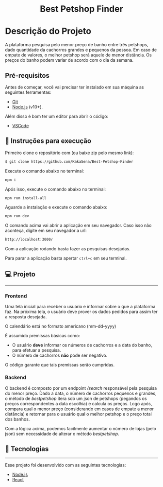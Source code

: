 
<h1 align="center">
    Best Petshop Finder
</h1>

# Descrição do Projeto
A plataforma pesquisa pelo menor preço de banho entre três petshops, dado quantidade da cachorros grandes e pequenos da pessoa. Em caso de empate de valores, o melhor petshop será aquele de menor distância. Os preços do banho podem variar de acordo com o dia da semana.

## Pré-requisitos

Antes de começar, você vai precisar ter instalado em sua máquina as seguintes ferramentas:

- [Git](https://git-scm.com) 
- [Node.js](https://nodejs.org/en/) (v10+).

Além disso é bom ter um editor para abrir o código:
- [VSCode](https://code.visualstudio.com/)




## 📍   Instruções para execução

Primeiro clone o repositório com (ou baixe zip pelo mesmo link):
```bash
$ git clone https://github.com/KakaSena/Best-Petshop-Finder
```

Execute o comando abaixo no terminal:

```bash
npm i
```

Após isso, execute o comando abaixo no terminal:

```bash
npm run install-all
```

Aguarde a instalação e execute o comando abaixo:

```bash
npm run dev
```

O comando acima vai abrir a aplicação em seu navegador. Caso isso não aconteça, digite em seu navegador a url:

```bash
http://localhost:3000/
```

Com a aplicação rodando basta fazer as pesquisas desejadas.

Para parar a aplicação basta apertar ```ctrl+c``` em seu terminal.

## 💻   Projeto
---
### **Frontend**
Uma tela inicial para receber o usuário e informar sobre o que a plataforma faz.
Na próxima tela, o usuário deve prover os dados pedidos para assim ter a resposta desejada.

O calendário está no formato americano (mm-dd-yyyy)

É assumido premissas básicas como: 

* O usuário **deve** informar os números de cachorros e a data do banho, para efetuar a pesquisa.
* O número de cachorros **não** pode ser negativo.

O código garante que tais premissas serão cumpridas.

### **Backend**
O backend é composto por um endpoint _/search_ responsável pela pesquisa do menor preço. Dado a data, o número de cachorros pequenos e grandes, o método de _bestpetshop_ itera sob um json de petshops (pegandos os preços correspondentes a data escolhia) e calcula os preços. Logo após, compara qual o menor preço (considerando em casos de empate a menor distância) e retornar para o usuário qual o melhor petshop e o preço total dos banhos.

Com a lógica acima, podemos facilmente aumentar o número de lojas (pelo json) sem necessidade de alterar o método _bestpetshop_.

## 🚀   Tecnologias
---

Esse projeto foi desenvolvido com as seguintes tecnologias:

- [Node.js](https://nodejs.org/en/)
- [React](https://reactjs.org)

